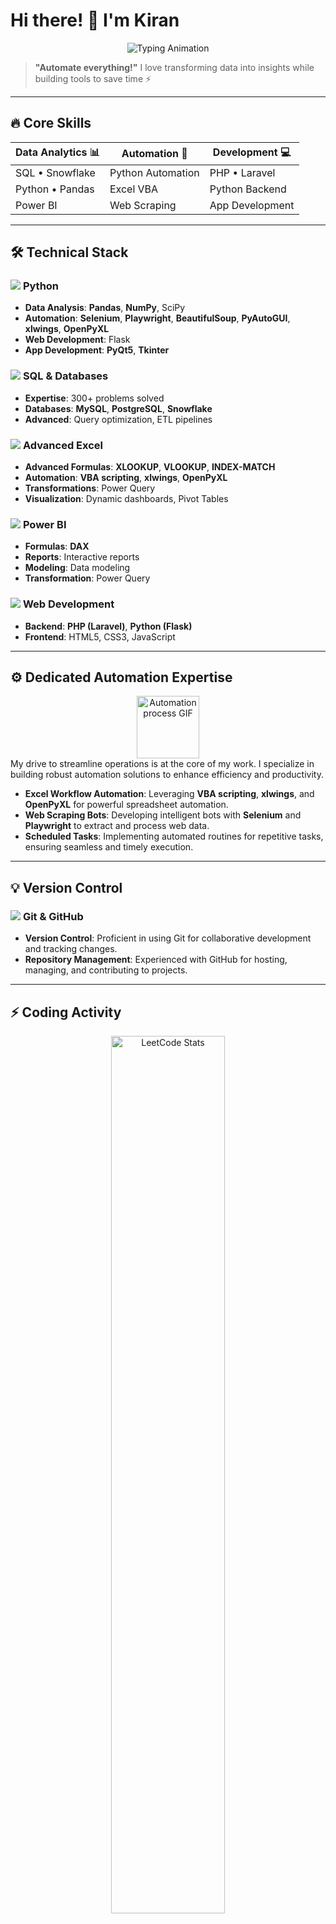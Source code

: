 # Hi there! 👋 I'm Kiran

<p align="center">
  <img src="https://readme-typing-svg.demolab.com?font=Fira+Code&weight=700&size=28&duration=4000&pause=1000&color=7E3AF2&center=true&vCenter=true&width=700&lines=Data+Analyst+%F0%9F%93%8A;Automation+Expert+%F0%9F%A4%96;Full-Stack+Developer+%F0%9F%92%BB;SQL+Specialist+%F0%9F%93%84" alt="Typing Animation" />
</p>

> **"Automate everything!"** I love transforming data into insights while building tools to save time ⚡

---

## 🔥 Core Skills

<div align="center">
  
| **Data Analytics** 📊 | **Automation** 🤖 | **Development** 💻 |
|-----------------------|-------------------|--------------------|
| SQL • Snowflake       | Python Automation | PHP • Laravel      |
| Python • Pandas       | Excel VBA         | Python Backend     |
| Power BI              | Web Scraping      | App Development    |

</div>

---

## 🛠️ Technical Stack

### <img src="https://img.icons8.com/color/24/000000/python.png"/> **Python**
-   **Data Analysis**: **Pandas**, **NumPy**, SciPy
-   **Automation**: **Selenium**, **Playwright**, **BeautifulSoup**, **PyAutoGUI**, **xlwings**, **OpenPyXL**
-   **Web Development**: Flask
-   **App Development**: **PyQt5**, **Tkinter**

### <img src="https://img.icons8.com/color/24/000000/sql.png"/> **SQL & Databases**
-   **Expertise**: 300+ problems solved
-   **Databases**: **MySQL**, **PostgreSQL**, **Snowflake**
-   **Advanced**: Query optimization, ETL pipelines

### <img src="https://img.icons8.com/color/24/000000/ms-excel.png"/> **Advanced Excel**
-   **Advanced Formulas**: **XLOOKUP**, **VLOOKUP**, **INDEX-MATCH**
-   **Automation**: **VBA scripting**, **xlwings**, **OpenPyXL**
-   **Transformations**: Power Query
-   **Visualization**: Dynamic dashboards, Pivot Tables

### <img src="https://img.icons8.com/color/24/000000/power-bi.png"/> **Power BI**
-   **Formulas**: **DAX**
-   **Reports**: Interactive reports
-   **Modeling**: Data modeling
-   **Transformation**: Power Query

### <img src="https://img.icons8.com/color/24/000000/php.png"/> **Web Development**
-   **Backend**: **PHP (Laravel)**, **Python (Flask)**
-   **Frontend**: HTML5, CSS3, JavaScript

---

## ⚙️ Dedicated Automation Expertise

<div align="center">
  <img src="https://media.giphy.com/media/v1.Y2lkPTc5MGI3NjExOTlmOWEyZDYzYmZiNGUxOGY2MmUyYzUwNTEyOWE1YzVmNTk5NGU0NCZlcGw9dmFfZnJvbV9lbWJlZGRlciZct=g&rid=giphy.gif" width="100" alt="Automation process GIF" />
</div>
My drive to streamline operations is at the core of my work. I specialize in building robust automation solutions to enhance efficiency and productivity.

-   **Excel Workflow Automation**: Leveraging **VBA scripting**, **xlwings**, and **OpenPyXL** for powerful spreadsheet automation.
-   **Web Scraping Bots**: Developing intelligent bots with **Selenium** and **Playwright** to extract and process web data.
-   **Scheduled Tasks**: Implementing automated routines for repetitive tasks, ensuring seamless and timely execution.

---

## 💡 Version Control

### <img src="https://img.icons8.com/color/24/000000/git.png"/> **Git & GitHub**
-   **Version Control**: Proficient in using Git for collaborative development and tracking changes.
-   **Repository Management**: Experienced with GitHub for hosting, managing, and contributing to projects.

---

## ⚡ Coding Activity

<p align="center">
  <a href="https://leetcode.com/u/obitorin07/">
    <img src="https://leetcard.jacoblin.cool/obitorin07?theme=dark&font=Abel" alt="LeetCode Stats" width="60%"/>
  </a>
</p>

---

## 📈 GitHub Stats

<p align="center">
  <img src="https://github-readme-stats.vercel.app/api?username=obitorin07&show_icons=true&theme=dark" width="45%"/>
  <img src="https://github-readme-streak-stats.herokuapp.com/?user=obitorin07&theme=dark" width="45%"/>
</p>

---

## 🌐 Connect With Me

<p align="center">
  <a href="https://www.kirananalyst.com/">
    <img src="https://img.shields.io/badge/Website-Visit%20Now-brightgreen?style=for-the-badge&logo=wordpress&logoColor=white" alt="Visit My Website"/>

  <a href="https://leetcode.com/u/obitorin07/">
    <img src="https://img.shields.io/badge/LeetCode-Profile-FFA116?style=for-the-badge&logo=leetcode&logoColor=white" alt="LeetCode"/>
  </a>
</p>
